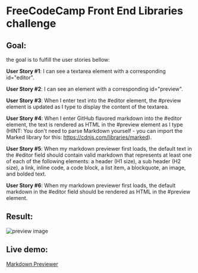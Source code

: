 # FreeCodeCamp Front End Libraries challenge

## Goal:  
the goal is to fulfill the user stories bellow:
    
**User Story #1**: I can see a textarea element with a corresponding id="editor".  

**User Story #2**: I can see an element with a corresponding id="preview".  

**User Story #3**: When I enter text into the #editor element, the #preview element is updated as I type to display the content of the textarea.  

**User Story #4**: When I enter GitHub flavored markdown into the #editor element, the text is rendered as HTML in the #preview element as I type (HINT: You don't need to parse Markdown yourself - you can import the Marked library for this: https://cdnjs.com/libraries/marked).  

**User Story #5**: When my markdown previewer first loads, the default text in the #editor field should contain valid markdown that represents at least one of each of the following elements: a header (H1 size), a sub header (H2 size), a link, inline code, a code block, a list item, a blockquote, an image, and bolded text.  

**User Story #6**: When my markdown previewer first loads, the default markdown in the #editor field should be rendered as HTML in the #preview element.  

## Result:  
![preview image](https://github.com/fedilayoub/markdown-prevoiewer-fcc/blob/master/preview.jpg)  

## Live demo:  
[Markdown Previewer](https://fedilayoub.github.io/markdown-previewer-fcc/)





